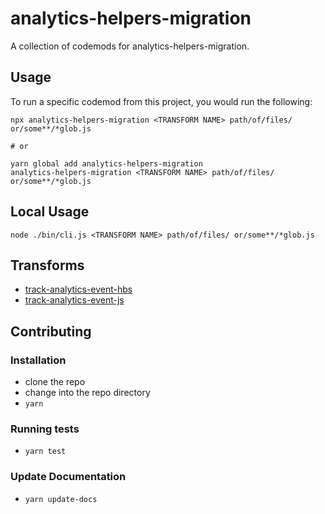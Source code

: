 # analytics-helpers-migration


A collection of codemods for analytics-helpers-migration.

## Usage

To run a specific codemod from this project, you would run the following:

```
npx analytics-helpers-migration <TRANSFORM NAME> path/of/files/ or/some**/*glob.js

# or

yarn global add analytics-helpers-migration
analytics-helpers-migration <TRANSFORM NAME> path/of/files/ or/some**/*glob.js
```

## Local Usage
```
node ./bin/cli.js <TRANSFORM NAME> path/of/files/ or/some**/*glob.js
```

## Transforms

<!--TRANSFORMS_START-->
* [track-analytics-event-hbs](transforms/track-analytics-event-hbs/README.md)
* [track-analytics-event-js](transforms/track-analytics-event-js/README.md)
<!--TRANSFORMS_END-->

## Contributing

### Installation

* clone the repo
* change into the repo directory
* `yarn`

### Running tests

* `yarn test`

### Update Documentation

* `yarn update-docs`